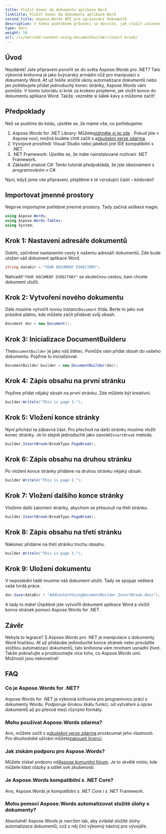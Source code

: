 ```yaml
---
title: Vložit konec do dokumentu aplikace Word
linktitle: Vložit konec do dokumentu aplikace Word
second_title: Aspose.Words API pro zpracování dokumentů
description: V tomto podrobném průvodci se dozvíte, jak vložit zalomení do dokumentu aplikace Word pomocí Aspose.Words for .NET. Ideální pro vývojáře, kteří chtějí zvládnout manipulaci s dokumenty.
type: docs
weight: 10
url: /cs/net/add-content-using-documentbuilder/insert-break/
---
```

## Úvod

Nazdárek! Jste připraveni ponořit se do světa Aspose.Words pro .NET? Tato výkonná knihovna je jako švýcarský armádní nůž pro manipulaci s dokumenty Word. Ať už řešíte složité úkoly automatizace dokumentů nebo jen potřebujete přidat jednoduchý konec stránky, Aspose.Words vám pomůže. V tomto tutoriálu si krok za krokem projdeme, jak vložit konce do dokumentu aplikace Word. Takže, vezměte si šálek kávy a můžeme začít!

## Předpoklady

Než se pustíme do kódu, ujistěte se, že máme vše, co potřebujeme:

1.  Aspose.Words for .NET Library: Můžete[stáhněte si jej zde](https://releases.aspose.com/words/net/) . Pokud jste v Aspose noví, možná budete chtít začít s a[zkušební verze zdarma](https://releases.aspose.com/).
2. Vývojové prostředí: Visual Studio nebo jakékoli jiné IDE kompatibilní s .NET.
3. .NET Framework: Ujistěte se, že máte nainstalované rozhraní .NET Framework.
4. Základní znalost C#: Tento tutoriál předpokládá, že jste obeznámeni s programováním v C#.

Nyní, když jsme vše připraveni, přejděme k té vzrušující části – kódování!

## Importovat jmenné prostory

Nejprve importujme potřebné jmenné prostory. Tady začíná veškerá magie.

```csharp
using Aspose.Words;
using Aspose.Words.Tables;
using System;
```

## Krok 1: Nastavení adresáře dokumentů

Dobře, začněme nastavením cesty k našemu adresáři dokumentů. Zde bude uložen váš dokument aplikace Word.

```csharp
string dataDir = "YOUR DOCUMENT DIRECTORY";
```

 Nahradit`"YOUR DOCUMENT DIRECTORY"` se skutečnou cestou, kam chcete dokument uložit.

## Krok 2: Vytvoření nového dokumentu

 Dále musíme vytvořit novou instanci`Document` třída. Berte to jako své prázdné plátno, kde můžete začít přidávat svůj obsah.

```csharp
Document doc = new Document();
```

## Krok 3: Inicializace DocumentBuilderu

 The`DocumentBuilder` je jako váš štětec. Pomůže vám přidat obsah do vašeho dokumentu. Pojďme to inicializovat.

```csharp
DocumentBuilder builder = new DocumentBuilder(doc);
```

## Krok 4: Zápis obsahu na první stránku

Pojďme přidat nějaký obsah na první stránku. Zde můžete být kreativní.

```csharp
builder.Writeln("This is page 1.");
```

## Krok 5: Vložení konce stránky

 Nyní přichází ta zábavná část. Pro přechod na další stránku musíme vložit konec stránky. Je to stejně jednoduché jako zavolat`InsertBreak` metoda.

```csharp
builder.InsertBreak(BreakType.PageBreak);
```

## Krok 6: Zápis obsahu na druhou stránku

Po vložení konce stránky přidáme na druhou stránku nějaký obsah.

```csharp
builder.Writeln("This is page 2.");
```

## Krok 7: Vložení dalšího konce stránky

Vložíme další zalomení stránky, abychom se přesunuli na třetí stránku.

```csharp
builder.InsertBreak(BreakType.PageBreak);
```

## Krok 8: Zápis obsahu na třetí stránku

Nakonec přidáme na třetí stránku trochu obsahu.

```csharp
builder.Writeln("This is page 3.");
```

## Krok 9: Uložení dokumentu

V neposlední řadě musíme náš dokument uložit. Tady se spojuje veškerá vaše tvrdá práce.

```csharp
doc.Save(dataDir + "AddContentUsingDocumentBuilder.InsertBreak.docx");
```

A tady to máte! Úspěšně jste vytvořili dokument aplikace Word a vložili konce stránek pomocí Aspose.Words for .NET.

## Závěr

Nebyla to legrace? S Aspose.Words pro .NET je manipulace s dokumenty Word hračkou. Ať už přidáváte jednoduché konce stránek nebo provádíte složitou automatizaci dokumentů, tato knihovna vám mnohem usnadní život. Takže pokračujte a prozkoumejte více toho, co Aspose.Words umí. Možnosti jsou nekonečné!

## FAQ

### Co je Aspose.Words for .NET?
Aspose.Words for .NET je výkonná knihovna pro programovou práci s dokumenty Wordu. Podporuje širokou škálu funkcí, od vytváření a úprav dokumentů až po převod mezi různými formáty.

### Mohu používat Aspose.Words zdarma?
 Ano, můžete začít s a[zkušební verze zdarma](https://releases.aspose.com/) prozkoumat jeho vlastnosti. Pro dlouhodobé užívání můžete[zakoupit licenci](https://purchase.aspose.com/buy).

### Jak získám podporu pro Aspose.Words?
 Můžete získat podporu od[Aspose komunitní fórum](https://forum.aspose.com/c/words/8). Je to skvělé místo, kde můžete klást otázky a sdílet své zkušenosti.

### Je Aspose.Words kompatibilní s .NET Core?
Ano, Aspose.Words je kompatibilní s .NET Core i s .NET Framework.

### Mohu pomocí Aspose.Words automatizovat složité úlohy s dokumenty?
Absolutně! Aspose.Words je navržen tak, aby zvládal složité úlohy automatizace dokumentů, což z něj činí výkonný nástroj pro vývojáře.